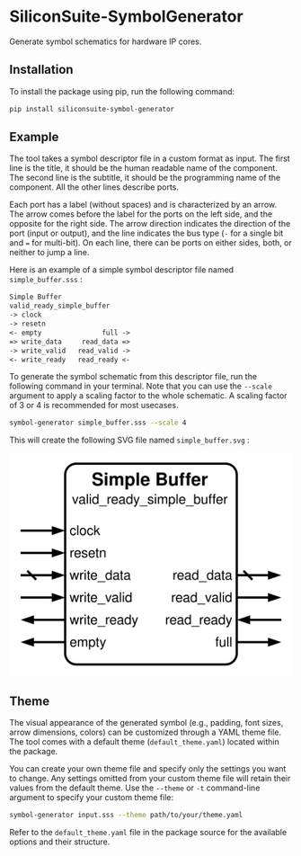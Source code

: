 # SiliconSuite-SymbolGenerator

Generate symbol schematics for hardware IP cores.

## Installation

To install the package using pip, run the following command:

```bash
pip install siliconsuite-symbol-generator
```

## Example

The tool takes a symbol descriptor file in a custom format as input. The first line is the title, it should be the human readable name of the component. The second line is the subtitle, it should be the programming name of the component. All the other lines describe ports.

Each port has a label (without spaces) and is characterized by an arrow. The arrow comes before the label for the ports on the left side, and the opposite for the right side. The arrow direction indicates the direction of the port (input or output), and the line indicates the bus type (`-` for a single bit and `=` for multi-bit). On each line, there can be ports on either sides, both, or neither to jump a line.

Here is an example of a simple symbol descriptor file named `simple_buffer.sss` :

```sss
Simple Buffer
valid_ready_simple_buffer
-> clock
-> resetn
<- empty               full ->
=> write_data     read_data =>
-> write_valid   read_valid ->
<- write_ready   read_ready <-
```

To generate the symbol schematic from this descriptor file, run the following command in your terminal. Note that you can use the `--scale` argument to apply a scaling factor to the whole schematic. A scaling factor of 3 or 4 is recommended for most usecases.

```bash
symbol-generator simple_buffer.sss --scale 4
```

This will create the following SVG file named `simple_buffer.svg` :

![simple_buffer.svg](https://raw.githubusercontent.com/Louis-DR/SiliconSuite-SymbolGenerator/refs/heads/master/example/simple_buffer.svg)

## Theme

The visual appearance of the generated symbol (e.g., padding, font sizes, arrow dimensions, colors) can be customized through a YAML theme file. The tool comes with a default theme (`default_theme.yaml`) located within the package.

You can create your own theme file and specify only the settings you want to change. Any settings omitted from your custom theme file will retain their values from the default theme. Use the `--theme` or `-t` command-line argument to specify your custom theme file:

```bash
symbol-generator input.sss --theme path/to/your/theme.yaml
```

Refer to the `default_theme.yaml` file in the package source for the available options and their structure.
